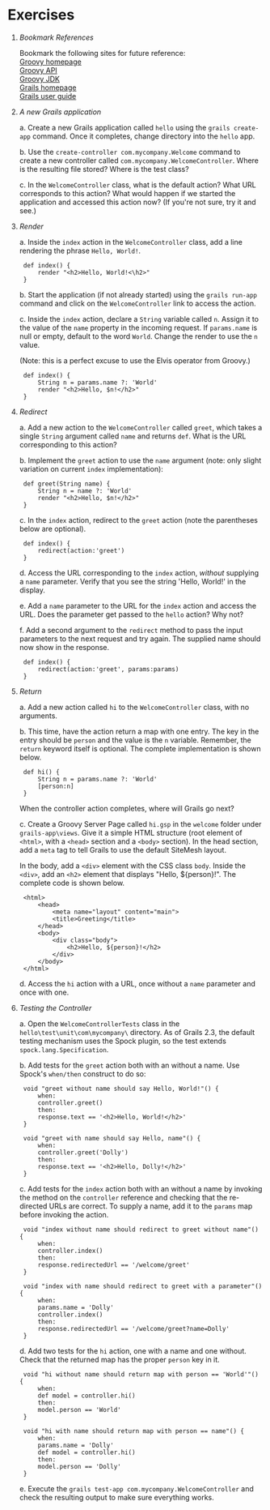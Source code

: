 Exercises
==========

1. *Bookmark References*

    Bookmark the following sites for future reference:  
        [Groovy homepage](http://groovy.codehaus.org)  
        [Groovy API](http://groovy.codehaus.org/gapi/)  
        [Groovy JDK](http://groovy.codehaus.org/groovy-jdk/)  
        [Grails homepage](http://grails.org/)  
        [Grails user guide](http://grails.org/doc/latest/)

2. *A new Grails application*

    a. Create a new Grails application called `hello` using the `grails
    create-app` command. Once it completes, change directory into the `hello`
    app.

    b. Use the `create-controller com.mycompany.Welcome` command to create a new
    controller called `com.mycompany.WelcomeController`. Where is the resulting
    file stored? Where is the test class?

    c. In the `WelcomeController` class, what is the default action? What URL
    corresponds to this action? What would happen if we started the application
    and accessed this action now? (If you're not sure, try it and see.)

3. *Render*

    a. Inside the `index` action in the `WelcomeController` class, add a line
    rendering the phrase `Hello, World!`.

        def index() {
            render "<h2>Hello, World!<\h2>"
        }

    b. Start the application (if not already started) using the `grails run-app`
    command and click on the `WelcomeController` link to access the action.

    c. Inside the `index` action, declare a `String` variable called `n`. Assign
    it to the value of the `name` property in the incoming request. If
    `params.name` is null or empty, default to the word `World`. Change the
    render to use the `n` value.

    (Note: this is a perfect excuse to use the Elvis operator from Groovy.)

        def index() {
            String n = params.name ?: 'World'
            render "<h2>Hello, $n!</h2>"
        }

4. *Redirect*

    a. Add a new action to the `WelcomeController` called `greet`, which takes a
    single `String` argument called `name` and returns `def`. What is the URL
    corresponding to this action?

    b. Implement the `greet` action to use the `name` argument (note: only
    slight variation on current `index` implementation):

        def greet(String name) {
            String n = name ?: 'World'
            render "<h2>Hello, $n!</h2>"
        }

    c. In the `index` action, redirect to the `greet` action (note the
    parentheses below are optional).

        def index() {
            redirect(action:'greet')
        }

    d. Access the URL corresponding to the `index` action, _without_ supplying a
    `name` parameter. Verify that you see the string 'Hello, World!' in the
    display.

    e. Add a `name` parameter to the URL for the `index` action and access the
    URL. Does the parameter get passed to the `hello` action? Why not?

    f. Add a second argument to the `redirect` method to pass the input
    parameters to the next request and try again. The supplied name should now
    show in the response.

        def index() {
            redirect(action:'greet', params:params)
        }

5. *Return*

    a. Add a new action called `hi` to the `WelcomeController` class, with no
    arguments.

    b. This time, have the action return a map with one entry. The key in the
    entry should be `person` and the value is the `n` variable. Remember, the
    `return` keyword itself is optional. The complete implementation is shown
    below.

        def hi() {
            String n = params.name ?: 'World'
            [person:n]
        }

    When the controller action completes, where will Grails go next?

    c. Create a Groovy Server Page called `hi.gsp` in the `welcome` folder under
    `grails-app\views`. Give it a simple HTML structure (root element of
    `<html>`, with a `<head>` section and a `<body>` section). In the head
    section, add a `meta` tag to tell Grails to use the default SiteMesh layout.

    In the body, add a `<div>` element with the CSS class `body`. Inside the
    `<div>`, add an `<h2>` element that displays "Hello, ${person}!".  The
    complete code is shown below.

        <html>
            <head>
                <meta name="layout" content="main">
                <title>Greeting</title>
            </head>
            <body>
                <div class="body">
                    <h2>Hello, ${person}!</h2>
                </div>
            </body>
        </html>

    d. Access the `hi` action with a URL, once without a `name` parameter and
    once with one.

6. *Testing the Controller*

    a. Open the `WelcomeControllerTests` class in the
    `hello\test\unit\com\mycompany\` directory. As of Grails 2.3, the default
    testing mechanism uses the Spock plugin, so the test extends
    `spock.lang.Specification`.

    b. Add tests for the `greet` action both with an without a name. Use Spock's
    `when/then` construct to do so:

        void "greet without name should say Hello, World!"() {
    		when:
    		controller.greet()
    		then:
    		response.text == '<h2>Hello, World!</h2>'
        }

    	void "greet with name should say Hello, name"() {
    		when:
    		controller.greet('Dolly')
    		then:
    		response.text == '<h2>Hello, Dolly!</h2>'
    	}

    c. Add tests for the `index` action both with an without a name by invoking
    the method on the `controller` reference and checking that the re-directed
    URLs are correct. To supply a name, add it to the `params` map before
    invoking the action.

        void "index without name should redirect to greet without name"() {
    		when:
    		controller.index()
    		then:
    		response.redirectedUrl == '/welcome/greet'
    	}

    	void "index with name should redirect to greet with a parameter"() {
    		when:
    		params.name = 'Dolly'
    		controller.index()
    		then:
    		response.redirectedUrl == '/welcome/greet?name=Dolly'
    	}

    d. Add two tests for the `hi` action, one with a name and one without. Check
    that the returned map has the proper `person` key in it.

        void "hi without name should return map with person == 'World'"() {
    		when:
    		def model = controller.hi()
    		then:
    		model.person == 'World'
    	}

    	void "hi with name should return map with person == name"() {
    		when:
    		params.name = 'Dolly'
    		def model = controller.hi()
    		then:
    		model.person == 'Dolly'
    	}

    e. Execute the `grails test-app com.mycompany.WelcomeController` and check
    the resulting output to make sure everything works.
